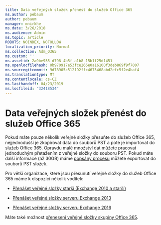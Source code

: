 ```yaml
---
title: Data veřejných složek přenést do služeb Office 365
ms.author: pebaum
author: pebaum
manager: mnirkhe
ms.date: 3/26/2018
ms.audience: Admin
ms.topic: article
ROBOTS: NOINDEX, NOFOLLOW
localization_priority: Normal
ms.collection: Adm_O365
ms.custom: ''
ms.assetid: 2a9be935-d798-4b5f-a1b8-15b1f25d1451
ms.openlocfilehash: 0b970917e53fce266e0a16100f3deb869f9f7007
ms.sourcegitcommit: 9d78905c512192ffc4675468abd2efc5f2e4baf4
ms.translationtype: MT
ms.contentlocale: cs-CZ
ms.lasthandoff: 04/23/2019
ms.locfileid: "32418534"
---
```

# <a name="migrate-public-folder-data-to-office-365"></a>Data veřejných složek přenést do služeb Office 365

Pokud máte pouze několik veřejné složky přesuňte do služeb Office 365, nejjednodušší je zkopírovat data do souborů PST a poté je importovat do služeb Office 365. Opravdu malé množství dat můžete pracovat jednoduchým přetažením z veřejné složky do souboru PST. Pokud máte další informace (až 30GB) máme [popsány procesu](https://technet.microsoft.com/library/dn874017%28v=exchg.150%29.aspx#PSTMigrate) můžete exportovat do souborů PST složek. 
  
Pro větší organizace, které jsou přesunutí veřejné složky do služeb Office 365 máme k dispozici několik vodítek:
  
- [Přenášet veřejné složky starší (Exchange 2010 a starší)](https://technet.microsoft.com/library/dn874017%28v=exchg.150%29.aspx)
    
- [Přenášet veřejné složky serveru Exchange 2013](https://technet.microsoft.com/library/mt798260%28v=exchg.150%29.aspx)
    
- [Přenášet veřejné složky serveru Exchange 2016](https://technet.microsoft.com/library/mt798260%28v=exchg.160%29.aspx)
    
Máte také možnost [přenesení veřejné složky skupiny Office 365](https://technet.microsoft.com/library/mt843872%28v=exchg.150%29.aspx).
  

